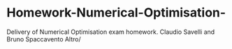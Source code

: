 # Homework-Numerical-Optimisation-
Delivery of Numerical Optimisation exam homework. Claudio Savelli and Bruno Spaccavento 
Altro/